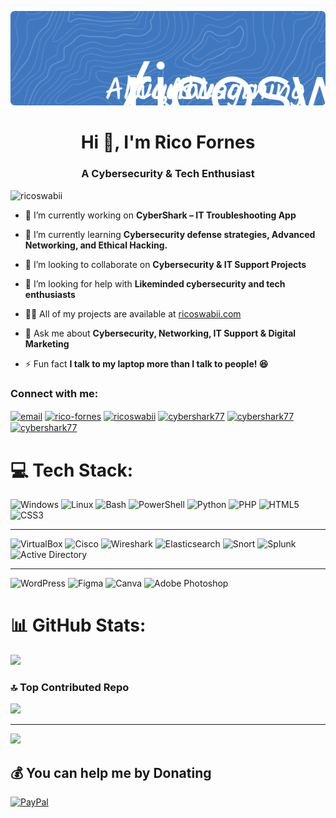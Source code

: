 <p align="center"><img src="./1.png" alt="Header"></p>
<h1 align="center">Hi 👋, I'm Rico Fornes</h1>
<h3 align="center">A Cybersecurity & Tech Enthusiast</h3>

<p align="left"> <img src="https://komarev.com/ghpvc/?username=ricoswabii&label=Profile%20views&color=0e75b6&style=flat" alt="ricoswabii" /> </p>

- 🔭 I’m currently working on **CyberShark – IT Troubleshooting App**

- 🌱 I’m currently learning **Cybersecurity defense strategies, Advanced Networking, and Ethical Hacking.**

- 👯 I’m looking to collaborate on **Cybersecurity & IT Support Projects**

- 🤝 I’m looking for help with **Likeminded cybersecurity and tech enthusiasts**

- 👨‍💻 All of my projects are available at [ricoswabii.com](https://ricoswabii.github.io/cybershark777/)

- 💬 Ask me about **Cybersecurity, Networking, IT Support & Digital Marketing**

- ⚡ Fun fact **I talk to my laptop more than I talk to people! 😆**

<h3 align="left">Connect with me:</h3>
<p align="left">
<a href="mailto:fornes.rico77@gmail.com" target="blank"><img align="center" src="https://raw.githubusercontent.com/simple-icons/simple-icons/develop/icons/gmail.svg" alt="email" height="30" width="40" /></a>
<a href="https://linkedin.com/in/rico-fornes" target="blank"><img align="center" src="https://raw.githubusercontent.com/rahuldkjain/github-profile-readme-generator/master/src/images/icons/Social/linked-in-alt.svg" alt="rico-fornes" height="30" width="40" /></a>
<a href="https://twitter.com/ricoswabii" target="blank"><img align="center" src="https://raw.githubusercontent.com/rahuldkjain/github-profile-readme-generator/master/src/images/icons/Social/twitter.svg" alt="ricoswabii" height="30" width="40" /></a>  
<a href="https://instagram.com/cybershark77" target="blank"><img align="center" src="https://raw.githubusercontent.com/rahuldkjain/github-profile-readme-generator/master/src/images/icons/Social/instagram.svg" alt="cybershark77" height="30" width="40" /></a>
<a href="https://www.youtube.com/c/cybershark77" target="blank"><img align="center" src="https://raw.githubusercontent.com/rahuldkjain/github-profile-readme-generator/master/src/images/icons/Social/youtube.svg" alt="cybershark77" height="30" width="40" /></a>
<a href="https://reddit.com/user/ricoswabii" target="blank"><img align="center" src="https://raw.githubusercontent.com/simple-icons/simple-icons/develop/icons/reddit.svg" alt="cybershark77" height="30" width="40" /></a>

</p>


# 💻 Tech Stack:
![Windows](https://img.shields.io/badge/Windows-%230078D6.svg?style=for-the-badge&logo=windows&logoColor=white)
![Linux](https://img.shields.io/badge/Linux-%23FCC624.svg?style=for-the-badge&logo=linux&logoColor=black)
![Bash](https://img.shields.io/badge/Bash-%23121011.svg?style=for-the-badge&logo=gnu-bash&logoColor=white)
![PowerShell](https://img.shields.io/badge/PowerShell-%235391FE.svg?style=for-the-badge&logo=powershell&logoColor=white)
![Python](https://img.shields.io/badge/python-3670A0?style=for-the-badge&logo=python&logoColor=ffdd54)
![PHP](https://img.shields.io/badge/php-%23777BB4.svg?style=for-the-badge&logo=php&logoColor=white)
![HTML5](https://img.shields.io/badge/html5-%23E34F26.svg?style=for-the-badge&logo=html5&logoColor=white)
![CSS3](https://img.shields.io/badge/css3-%231572B6.svg?style=for-the-badge&logo=css3&logoColor=white)

---

![VirtualBox](https://img.shields.io/badge/VirtualBox-%23007ACC.svg?style=for-the-badge&logo=virtualbox&logoColor=white)
![Cisco](https://img.shields.io/badge/cisco-%23049fd9.svg?style=for-the-badge&logo=cisco&logoColor=black)
![Wireshark](https://img.shields.io/badge/Wireshark-%231670A0.svg?style=for-the-badge&logo=wireshark&logoColor=white)
![Elasticsearch](https://img.shields.io/badge/elasticsearch-%230377CC.svg?style=for-the-badge&logo=elasticsearch&logoColor=white)
![Snort](https://img.shields.io/badge/Snort-%23F00000.svg?style=for-the-badge&logo=snort&logoColor=white)
![Splunk](https://img.shields.io/badge/splunk-%23000000.svg?style=for-the-badge&logo=splunk&logoColor=white)
![Active Directory](https://img.shields.io/badge/Active%20Directory-%230078D6.svg?style=for-the-badge&logo=microsoft&logoColor=white)

---

![WordPress](https://img.shields.io/badge/WordPress-%23117AC9.svg?style=for-the-badge&logo=WordPress&logoColor=white)
![Figma](https://img.shields.io/badge/Figma-%23F24E1E.svg?style=for-the-badge&logo=figma&logoColor=white)
![Canva](https://img.shields.io/badge/Canva-%2300C4CC.svg?style=for-the-badge&logo=Canva&logoColor=white)
![Adobe Photoshop](https://img.shields.io/badge/Adobe%20Photoshop-%2331A8FF.svg?style=for-the-badge&logo=adobe-photoshop&logoColor=white)



# 📊 GitHub Stats:
![](https://nirzak-streak-stats.vercel.app/?user=ricoswabii&theme=dark&hide_border=false)<br/>


### 🔝 Top Contributed Repo
![](https://github-contributor-stats.vercel.app/api?username=ricoswabii&limit=5&theme=dark&combine_all_yearly_contributions=true)

---
[![](https://visitcount.itsvg.in/api?id=ricoswabii&icon=0&color=0)](https://visitcount.itsvg.in)

  ## 💰 You can help me by Donating
  [![PayPal](https://img.shields.io/badge/PayPal-00457C?style=for-the-badge&logo=paypal&logoColor=white)](https://paypal.me/ricoswabii) 

  
<!-- Proudly created with GPRM ( https://gprm.itsvg.in ) -->
